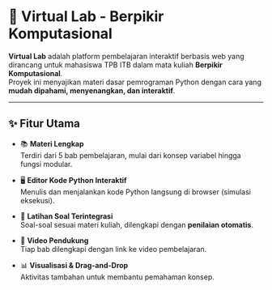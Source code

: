 # 🧪 Virtual Lab - Berpikir Komputasional

**Virtual Lab** adalah platform pembelajaran interaktif berbasis web yang dirancang untuk mahasiswa TPB ITB dalam mata kuliah **Berpikir Komputasional**.  
Proyek ini menyajikan materi dasar pemrograman Python dengan cara yang **mudah dipahami, menyenangkan, dan interaktif**.

---

## ✨ Fitur Utama

- 📚 **Materi Lengkap**  
  Terdiri dari 5 bab pembelajaran, mulai dari konsep variabel hingga fungsi modular.

- 🖥️ **Editor Kode Python Interaktif**  
  Menulis dan menjalankan kode Python langsung di browser (simulasi eksekusi).

- 📝 **Latihan Soal Terintegrasi**  
  Soal-soal sesuai materi kuliah, dilengkapi dengan **penilaian otomatis**.

- 🎥 **Video Pendukung**  
  Tiap bab dilengkapi dengan link ke video pembelajaran.

- 📊 **Visualisasi & Drag-and-Drop**  
  Aktivitas tambahan untuk membantu pemahaman konsep.
